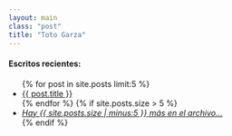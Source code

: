 ```yaml
---
layout: main
class: "post"
title: "Toto Garza"
---
```


<h4>
Escritos recientes:
</h4>
<ul class='big-list'>
    {% for post in site.posts limit:5 %}
    <li><a title='{{post.date}}' href='{{ post.url }}'>{{ post.title }}</a></li>
    {% endfor %}
    {% if site.posts.size > 5 %}
    <li><em><a href='/archivo'>Hay {{ site.posts.size | minus:5 }} más en el archivo…</a></em></li>
    {% endif %}
</ul>
